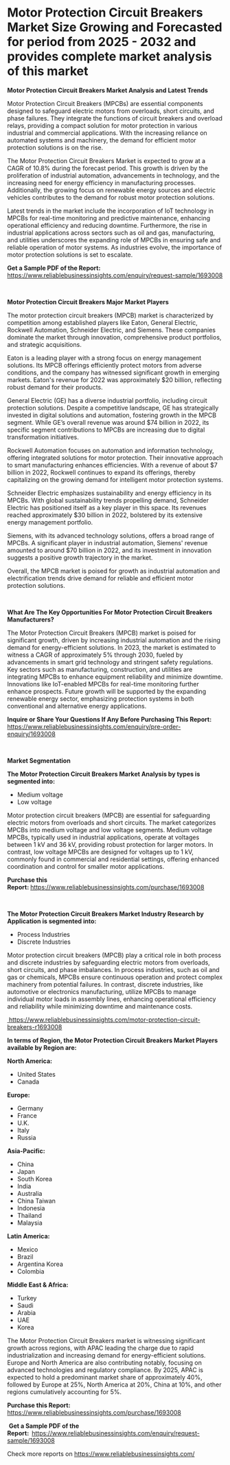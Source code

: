 <p><h1>Motor Protection Circuit Breakers Market Size Growing and Forecasted for period from 2025 - 2032 and provides complete market analysis of this market</h1></p><p><strong>Motor Protection Circuit Breakers Market Analysis and Latest Trends</strong></p>
<p><p>Motor Protection Circuit Breakers (MPCBs) are essential components designed to safeguard electric motors from overloads, short circuits, and phase failures. They integrate the functions of circuit breakers and overload relays, providing a compact solution for motor protection in various industrial and commercial applications. With the increasing reliance on automated systems and machinery, the demand for efficient motor protection solutions is on the rise.</p><p>The Motor Protection Circuit Breakers Market is expected to grow at a CAGR of 10.8% during the forecast period. This growth is driven by the proliferation of industrial automation, advancements in technology, and the increasing need for energy efficiency in manufacturing processes. Additionally, the growing focus on renewable energy sources and electric vehicles contributes to the demand for robust motor protection solutions.</p><p>Latest trends in the market include the incorporation of IoT technology in MPCBs for real-time monitoring and predictive maintenance, enhancing operational efficiency and reducing downtime. Furthermore, the rise in industrial applications across sectors such as oil and gas, manufacturing, and utilities underscores the expanding role of MPCBs in ensuring safe and reliable operation of motor systems. As industries evolve, the importance of motor protection solutions is set to escalate.</p></p>
<p><strong>Get a Sample PDF of the Report:&nbsp;</strong> <a href="https://www.reliablebusinessinsights.com/enquiry/request-sample/1693008?utm_campaign=2306&utm_medium=2&utm_source=Github&utm_content=ia&utm_term=10042025&utm_id=motor-protection-circuit-breakers">https://www.reliablebusinessinsights.com/enquiry/request-sample/1693008</a></p>
<p>&nbsp;</p>
<p><strong>Motor Protection Circuit Breakers Major Market Players</strong></p>
<p><p>The motor protection circuit breakers (MPCB) market is characterized by competition among established players like Eaton, General Electric, Rockwell Automation, Schneider Electric, and Siemens. These companies dominate the market through innovation, comprehensive product portfolios, and strategic acquisitions.</p><p>Eaton is a leading player with a strong focus on energy management solutions. Its MPCB offerings efficiently protect motors from adverse conditions, and the company has witnessed significant growth in emerging markets. Eaton's revenue for 2022 was approximately $20 billion, reflecting robust demand for their products.</p><p>General Electric (GE) has a diverse industrial portfolio, including circuit protection solutions. Despite a competitive landscape, GE has strategically invested in digital solutions and automation, fostering growth in the MPCB segment. While GE’s overall revenue was around $74 billion in 2022, its specific segment contributions to MPCBs are increasing due to digital transformation initiatives.</p><p>Rockwell Automation focuses on automation and information technology, offering integrated solutions for motor protection. Their innovative approach to smart manufacturing enhances efficiencies. With a revenue of about $7 billion in 2022, Rockwell continues to expand its offerings, thereby capitalizing on the growing demand for intelligent motor protection systems.</p><p>Schneider Electric emphasizes sustainability and energy efficiency in its MPCBs. With global sustainability trends propelling demand, Schneider Electric has positioned itself as a key player in this space. Its revenues reached approximately $30 billion in 2022, bolstered by its extensive energy management portfolio.</p><p>Siemens, with its advanced technology solutions, offers a broad range of MPCBs. A significant player in industrial automation, Siemens' revenue amounted to around $70 billion in 2022, and its investment in innovation suggests a positive growth trajectory in the market.</p><p>Overall, the MPCB market is poised for growth as industrial automation and electrification trends drive demand for reliable and efficient motor protection solutions.</p></p>
<p>&nbsp;</p>
<p><strong>What Are The Key Opportunities For Motor Protection Circuit Breakers Manufacturers?</strong></p>
<p><p>The Motor Protection Circuit Breakers (MPCB) market is poised for significant growth, driven by increasing industrial automation and the rising demand for energy-efficient solutions. In 2023, the market is estimated to witness a CAGR of approximately 5% through 2030, fueled by advancements in smart grid technology and stringent safety regulations. Key sectors such as manufacturing, construction, and utilities are integrating MPCBs to enhance equipment reliability and minimize downtime. Innovations like IoT-enabled MPCBs for real-time monitoring further enhance prospects. Future growth will be supported by the expanding renewable energy sector, emphasizing protection systems in both conventional and alternative energy applications.</p></p>
<p><strong>Inquire or Share Your Questions If Any Before Purchasing This Report:</strong> <a href="https://www.reliablebusinessinsights.com/enquiry/pre-order-enquiry/1693008?utm_campaign=2306&utm_medium=2&utm_source=Github&utm_content=ia&utm_term=10042025&utm_id=motor-protection-circuit-breakers">https://www.reliablebusinessinsights.com/enquiry/pre-order-enquiry/1693008</a></p>
<p>&nbsp;</p>
<p><strong>Market Segmentation</strong></p>
<p><strong>The Motor Protection Circuit Breakers Market Analysis by types is segmented into:</strong></p>
<p><ul><li>Medium voltage</li><li>Low voltage</li></ul></p>
<p><p>Motor protection circuit breakers (MPCB) are essential for safeguarding electric motors from overloads and short circuits. The market categorizes MPCBs into medium voltage and low voltage segments. Medium voltage MPCBs, typically used in industrial applications, operate at voltages between 1 kV and 36 kV, providing robust protection for larger motors. In contrast, low voltage MPCBs are designed for voltages up to 1 kV, commonly found in commercial and residential settings, offering enhanced coordination and control for smaller motor applications.</p></p>
<p><strong>Purchase this Report:&nbsp;</strong><a href="https://www.reliablebusinessinsights.com/purchase/1693008?utm_campaign=2306&utm_medium=2&utm_source=Github&utm_content=ia&utm_term=10042025&utm_id=motor-protection-circuit-breakers">https://www.reliablebusinessinsights.com/purchase/1693008</a></p>
<p>&nbsp;</p>
<p><strong>The Motor Protection Circuit Breakers Market Industry Research by Application is segmented into:</strong></p>
<p><ul><li>Process Industries</li><li>Discrete Industries</li></ul></p>
<p><p>Motor protection circuit breakers (MPCB) play a critical role in both process and discrete industries by safeguarding electric motors from overloads, short circuits, and phase imbalances. In process industries, such as oil and gas or chemicals, MPCBs ensure continuous operation and protect complex machinery from potential failures. In contrast, discrete industries, like automotive or electronics manufacturing, utilize MPCBs to manage individual motor loads in assembly lines, enhancing operational efficiency and reliability while minimizing downtime and maintenance costs.</p></p>
<p><a href="https://www.reliablebusinessinsights.com/motor-protection-circuit-breakers-r1693008?utm_campaign=2306&utm_medium=2&utm_source=Github&utm_content=ia&utm_term=10042025&utm_id=motor-protection-circuit-breakers">&nbsp;https://www.reliablebusinessinsights.com/motor-protection-circuit-breakers-r1693008</a></p>
<p><strong>In terms of Region, the Motor Protection Circuit Breakers Market Players available by Region are:</strong></p>
<p>
    <p> <strong> North America: </strong>
        <ul>
            <li>United States</li>
            <li>Canada</li>
        </ul>
        </p> 
    <p> <strong> Europe: </strong>
        <ul>
            <li>Germany</li>
            <li>France</li>
            <li>U.K.</li>
            <li>Italy</li>
            <li>Russia</li>
        </ul>
        </p> 
    <p> <strong> Asia-Pacific: </strong>
        <ul>
            <li>China</li>
            <li>Japan</li>
            <li>South Korea</li>
            <li>India</li>
            <li>Australia</li>
            <li>China Taiwan</li>
            <li>Indonesia</li>
            <li>Thailand</li>
            <li>Malaysia</li>
        </ul>
        </p> 
    <p> <strong> Latin America: </strong>
        <ul>
            <li>Mexico</li>
            <li>Brazil</li>
            <li>Argentina Korea</li>
            <li>Colombia</li>
        </ul>
        </p> 
    <p> <strong> Middle East & Africa: </strong>
        <ul>
            <li>Turkey</li>
            <li>Saudi</li>
            <li>Arabia</li>
            <li>UAE</li>
            <li>Korea</li>
        </ul>
    </p>
    </p>
<p><p>The Motor Protection Circuit Breakers market is witnessing significant growth across regions, with APAC leading the charge due to rapid industrialization and increasing demand for energy-efficient solutions. Europe and North America are also contributing notably, focusing on advanced technologies and regulatory compliance. By 2025, APAC is expected to hold a predominant market share of approximately 40%, followed by Europe at 25%, North America at 20%, China at 10%, and other regions cumulatively accounting for 5%.</p></p>
<p><strong>Purchase this Report: </strong><a href="https://www.reliablebusinessinsights.com/purchase/1693008?utm_campaign=2306&utm_medium=2&utm_source=Github&utm_content=ia&utm_term=10042025&utm_id=motor-protection-circuit-breakers">https://www.reliablebusinessinsights.com/purchase/1693008</a></p>
<p>&nbsp;<strong>Get a Sample PDF of the Report:&nbsp;&nbsp;</strong><a href="https://www.reliablebusinessinsights.com/enquiry/request-sample/1693008?utm_campaign=2306&utm_medium=2&utm_source=Github&utm_content=ia&utm_term=10042025&utm_id=motor-protection-circuit-breakers">https://www.reliablebusinessinsights.com/enquiry/request-sample/1693008</a></p>
<p><strong></strong></p>
<p>Check more reports on <a href="https://www.reliablebusinessinsights.com/?utm_campaign=2306&utm_medium=2&utm_source=Github&utm_content=ia&utm_term=10042025&utm_id=motor-protection-circuit-breakers">https://www.reliablebusinessinsights.com/</a></p>